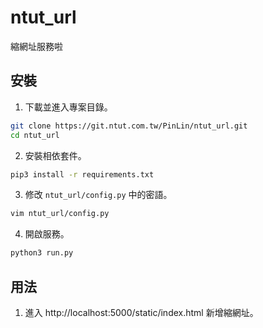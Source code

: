 # ntut_url

縮網址服務啦

## 安裝
1. 下載並進入專案目錄。
```bash
git clone https://git.ntut.com.tw/PinLin/ntut_url.git
cd ntut_url
```

2. 安裝相依套件。
```bash
pip3 install -r requirements.txt
```

3. 修改 `ntut_url/config.py` 中的密語。
```bash
vim ntut_url/config.py
```

4. 開啟服務。
```bash
python3 run.py
```

## 用法
1. 進入 http://localhost:5000/static/index.html 新增縮網址。